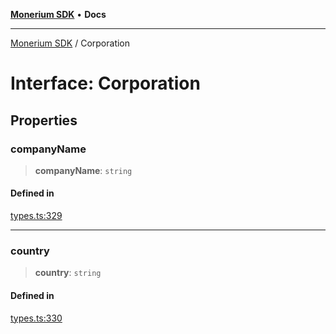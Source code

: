 [**Monerium SDK**](../README.md) • **Docs**

---

[Monerium SDK](../README.md) / Corporation

# Interface: Corporation

## Properties

### companyName

> **companyName**: `string`

#### Defined in

[types.ts:329](https://github.com/monerium/js-monorepo/blob/daf0515eb0b1bfcdd9bd49ef605447668fdb0f6a/packages/sdk/src/types.ts#L329)

---

### country

> **country**: `string`

#### Defined in

[types.ts:330](https://github.com/monerium/js-monorepo/blob/daf0515eb0b1bfcdd9bd49ef605447668fdb0f6a/packages/sdk/src/types.ts#L330)

